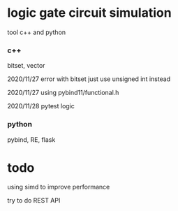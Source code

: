 # logic gate circuit simulation

tool c++ and python


### c++

bitset, vector


2020/11/27 error with bitset just use unsigned int instead

2020/11/27 using pybind11/functional.h

2020/11/28 pytest logic

### python 
pybind, RE, flask



# todo
using simd to improve performance

try to do REST API
